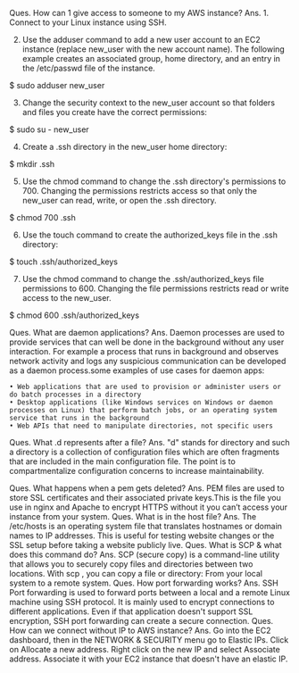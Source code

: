 Ques. How can 1 give access to someone to my AWS instance?
Ans. 1.    Connect to your Linux instance using SSH.

2.    Use the adduser command to add a new user account to an EC2 instance (replace new_user with the new account name). The following example creates an associated group, home directory, and an entry in the /etc/passwd file of the instance.

$ sudo adduser new_user

3.    Change the security context to the new_user account so that folders and files you create have the correct permissions:

$ sudo su - new_user

4.    Create a .ssh directory in the new_user home directory:

$ mkdir .ssh

5.    Use the chmod command to change the .ssh directory's permissions to 700. Changing the permissions restricts access so that only the new_user can read, write, or open the .ssh directory.

$ chmod 700 .ssh

6.    Use the touch command to create the authorized_keys file in the .ssh directory:

$ touch .ssh/authorized_keys

7.    Use the chmod command to change the .ssh/authorized_keys file permissions to 600. Changing the file permissions restricts read or write access to the new_user.

$ chmod 600 .ssh/authorized_keys

Ques. What are daemon applications?
Ans. Daemon processes are used to provide services that can well be done in the background without any user interaction. For example a process that runs in background and observes network activity and logs any suspicious communication can be developed as a daemon process.some examples of use cases for daemon apps:

    • Web applications that are used to provision or administer users or do batch processes in a directory
    • Desktop applications (like Windows services on Windows or daemon processes on Linux) that perform batch jobs, or an operating system service that runs in the background
    • Web APIs that need to manipulate directories, not specific users



Ques. What .d represents after a file?
Ans. "d" stands for directory and such a directory is a collection of configuration files which are often fragments that are included in the main configuration file. The point is to compartmentalize configuration concerns to increase maintainability.

Ques. What happens when a pem gets deleted?
Ans. PEM files are used to store SSL certificates and their associated private keys.This is the file you use in nginx and Apache to encrypt HTTPS without it you can’t access your instance from your system.
Ques. What is in the host file?
Ans. The /etc/hosts is an operating system file that translates hostnames or domain names to IP addresses. This is useful for testing website changes or the SSL setup before taking a website publicly live.
Ques. What is SCP & what does this command do?
Ans. SCP (secure copy) is a command-line utility that allows you to securely copy files and directories between two locations. With scp , you can copy a file or directory: From your local system to a remote system.
Ques. How port forwarding works?
Ans. SSH Port forwarding is used to forward ports between a local and a remote Linux machine using SSH protocol. It is mainly used to encrypt connections to different applications. Even if that application doesn't support SSL encryption, SSH port forwarding can create a secure connection.
Ques. How can we connect without IP to AWS instance?
Ans. Go into the EC2 dashboard, then in the NETWORK & SECURITY menu go to Elastic IPs. Click on Allocate a new address. Right click on the new IP and select Associate address. Associate it with your EC2 instance that doesn't have an elastic IP.
